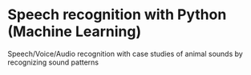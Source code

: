 # Speech recognition with Python (Machine Learning)
Speech/Voice/Audio recognition with case studies of animal sounds by recognizing sound patterns
